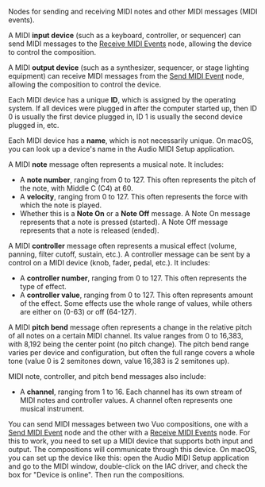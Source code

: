 Nodes for sending and receiving MIDI notes and other MIDI messages (MIDI events).

A MIDI **input device** (such as a keyboard, controller, or sequencer) can send MIDI messages to the [Receive MIDI Events](vuo-node://vuo.midi.receive) node, allowing the device to control the composition.

A MIDI **output device** (such as a synthesizer, sequencer, or stage lighting equipment) can receive MIDI messages from the [Send MIDI Event](vuo-node://vuo.midi.send) node, allowing the composition to control the device.

Each MIDI device has a unique **ID**, which is assigned by the operating system. If all devices were plugged in after the computer started up, then ID 0 is usually the first device plugged in, ID 1 is usually the second device plugged in, etc.

Each MIDI device has a **name**, which is not necessarily unique. On macOS, you can look up a device's name in the Audio MIDI Setup application.

A MIDI **note** message often represents a musical note. It includes:

   - A **note number**, ranging from 0 to 127. This often represents the pitch of the note, with Middle C (C4) at 60. 
   - A **velocity**, ranging from 0 to 127. This often represents the force with which the note is played. 
   - Whether this is a **Note On** or a **Note Off** message. A Note On message represents that a note is pressed (started). A Note Off message represents that a note is released (ended).

A MIDI **controller** message often represents a musical effect (volume, panning, filter cutoff, sustain, etc.). A controller message can be sent by a control on a MIDI device (knob, fader, pedal, etc.). It includes:

   - A **controller number**, ranging from 0 to 127. This often represents the type of effect. 
   - A **controller value**, ranging from 0 to 127. This often represents amount of the effect. Some effects use the whole range of values, while others are either on (0-63) or off (64-127).

A MIDI **pitch bend** message often represents a change in the relative pitch of all notes on a certain MIDI channel.  Its value ranges from 0 to 16,383, with 8,192 being the center point (no pitch change).  The pitch bend range varies per device and configuration, but often the full range covers a whole tone (value 0 is 2 semitones down, value 16,383 is 2 semitones up).

MIDI note, controller, and pitch bend messages also include:

   - A **channel**, ranging from 1 to 16. Each channel has its own stream of MIDI notes and controller values. A channel often represents one musical instrument.

You can send MIDI messages between two Vuo compositions, one with a [Send MIDI Event](vuo-node://vuo.midi.send) node and the other with a  [Receive MIDI Events](vuo-node://vuo.midi.receive) node. For this to work, you need to set up a MIDI device that supports both input and output. The compositions will communicate through this device. On macOS, you can set up the device like this: open the Audio MIDI Setup application and go to the MIDI window, double-click on the IAC driver, and check the box for "Device is online". Then run the compositions.
